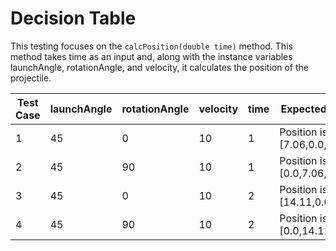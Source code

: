 # Decision Table

This testing focuses on the `calcPosition(double time)` method. This method takes time as an input and, along with the instance variables launchAngle, rotationAngle, and velocity, it calculates the position of the projectile.

| Test Case | launchAngle | rotationAngle | velocity | time | Expected Result | Actual Result|Pass|
|-----------|---------------|---------------|----------|------|-----------------|---------------|----|
| 1         | 45            | 0             | 10       | 1    | Position is [7.06,0.0,0.0]m|     |✔️|
| 2         | 45            | 90            | 10       | 1    | Position is [0.0,7.06,0.0]m |    |✔️|
| 3         | 45            | 0             | 10       | 2    | Position is [14.11,0.0,0.0]m |   |✔️|
| 4         | 45            | 90            | 10       | 2    | Position is [0.0,14.11,0.0]m|    |✔️|